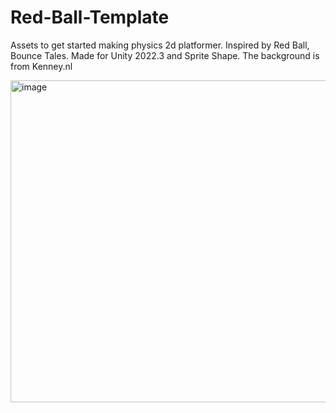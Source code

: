 # Red-Ball-Template
Assets to get started making physics 2d platformer. Inspired by Red Ball, Bounce Tales. Made for Unity 2022.3 and Sprite Shape.
The background is from Kenney.nl

<img width="515" alt="image" src="https://github.com/ViktorKornilov/Red-Ball-Template/assets/39262485/50969135-0a63-4e9b-ae24-566095fe67b2">

